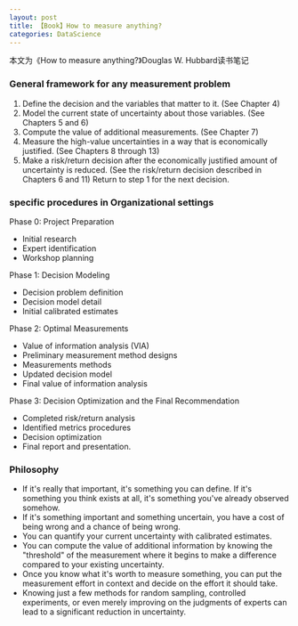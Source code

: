 ```yaml
---
layout: post
title: 【Book】How to measure anything?
categories: DataScience
---
```


本文为《How to measure anything?》Douglas W. Hubbard读书笔记

### General framework for any measurement problem
1. Define the decision and the variables that matter to it. (See Chapter 4)
2. Model the current state of uncertainty about those variables. (See Chapters 5 and 6)
3. Compute the value of additional measurements. (See Chapter 7)
4. Measure the high-value uncertainties in a way that is economically justified. (See Chapters 8 through 13)
5. Make a risk/return decision after the economically justified amount of uncertainty is reduced. (See the risk/return decision described in Chapters 6 and 11) Return to step 1 for the next decision.

### specific procedures in Organizational settings
Phase 0: Project Preparation
- Initial research
- Expert identification
- Workshop planning

Phase 1: Decision Modeling
- Decision problem definition
- Decision model detail
- Initial calibrated estimates

Phase 2: Optimal Measurements
- Value of information analysis (VIA)
- Preliminary measurement method designs
- Measurements methods
- Updated decision model
- Final value of information analysis

Phase 3: Decision Optimization and the Final Recommendation
- Completed risk/return analysis
- Identified metrics procedures
- Decision optimization
- Final report and presentation.



### Philosophy
- If it's really that important, it's something you can define. If it's something you think exists at all, it's something you've already observed somehow.
- If it's something important and something uncertain, you have a cost of being wrong and a chance of being wrong.
- You can quantify your current uncertainty with calibrated estimates.
- You can compute the value of additional information by knowing the "threshold" of the measurement where it begins to make a difference compared to your existing uncertainty.
- Once you know what it's worth to measure something, you can put the measurement effort in context and decide on the effort it should take.
- Knowing just a few methods for random sampling, controlled experiments, or even merely improving on the judgments of experts can lead to a significant reduction in uncertainty.